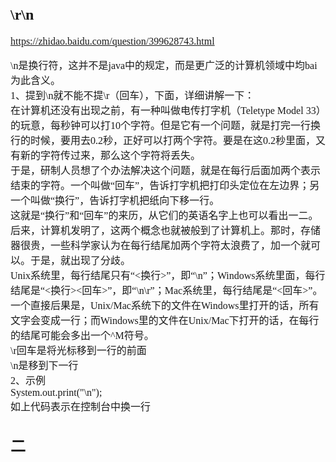 <font face="SimSun" size=3>


## \r\n
https://zhidao.baidu.com/question/399628743.html

\n是换行符，这并不是java中的规定，而是更广泛的计算机领域中均bai为此含义。   
1、提到\n就不能不提\r（回车），下面，详细讲解一下：   
在计算机还没有出现之前，有一种叫做电传打字机（Teletype Model 33）的玩意，每秒钟可以打10个字符。但是它有一个问题，就是打完一行换行的时候，要用去0.2秒，正好可以打两个字符。要是在这0.2秒里面，又有新的字符传过来，那么这个字符将丢失。   
于是，研制人员想了个办法解决这个问题，就是在每行后面加两个表示结束的字符。一个叫做“回车”，告诉打字机把打印头定位在左边界；另一个叫做“换行”，告诉打字机把纸向下移一行。   
这就是“换行”和“回车”的来历，从它们的英语名字上也可以看出一二。   
后来，计算机发明了，这两个概念也就被般到了计算机上。那时，存储器很贵，一些科学家认为在每行结尾加两个字符太浪费了，加一个就可以。于是，就出现了分歧。   
Unix系统里，每行结尾只有“<换行>”，即“\n”；Windows系统里面，每行结尾是“<换行><回车>”，即“\n\r”；Mac系统里，每行结尾是“<回车>”。一个直接后果是，Unix/Mac系统下的文件在Windows里打开的话，所有文字会变成一行；而Windows里的文件在Unix/Mac下打开的话，在每行的结尾可能会多出一个^M符号。   
\r回车是将光标移到一行的前面   
\n是移到下一行   
2、示例   
System.out.print("\n");   
如上代码表示在控制台中换一行

## 二

</font>